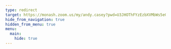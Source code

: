 ```yaml
---
type: redirect
target: https://monash.zoom.us/my/andy.casey?pwd=U3JHOThFYzEzbXVMbWs5eGFmV1F2UT09 
hide_from_navigation: true
hidden_from_menu: true
menu:
  main:
    hide: true
---
```

